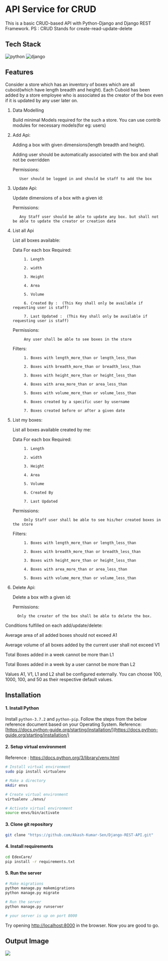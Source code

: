 # API Service for CRUD 
This is a basic CRUD-based API with Python-Django and Django REST Framework.
PS : CRUD Stands for create-read-update-delete

## Tech Stack
![python](https://img.shields.io/badge/Python-3776AB?style=for-the-badge&logo=python&logoColor=white)
![django](https://img.shields.io/badge/Django-092E20?style=for-the-badge&logo=django&logoColor=white)

## Features
Consider a store which has an inventory of boxes which are all cuboid(which have length breadth and height). Each Cuboid has been added by a store employee who is associated as the creator of the box even if it is updated by any user later on. 

1. Data Modelling

    Build minimal Models required for the such a store. You can use contrib modules for necessary models(for eg: users)

2. Add Api: 

    Adding a box with given dimensions(length breadth and height). 

    Adding user should be automatically associated with the box and shall not be overridden

    Permissions:

          User should be logged in and should be staff to add the box

3. Update Api:

    Update dimensions of a box with a given id:

    Permissions:

          Any Staff user should be able to update any box. but shall not be able to update the creator or creation date

4. List all Api

    List all boxes available:

    Data For each box Required:

            1. Length

            2. width

            3. Height

            4. Area

            5. Volume

            6. Created By :  (This Key shall only be available if requesting user is staff)

            7. Last Updated :  (This Key shall only be available if requesting user is staff)

    Permissions:

            Any user shall be able to see boxes in the store

    Filters:

            1. Boxes with length_more_than or length_less_than

            2. Boxes with breadth_more_than or breadth_less_than

            3. Boxes with height_more_than or height_less_than

            4. Boxes with area_more_than or area_less_than

            5. Boxes with volume_more_than or volume_less_than

            6. Boxes created by a specific user by username

            7. Boxes created before or after a given date

5. List my boxes:

    List all boxes available created by me:

    Data For each box Required:

            1. Length

            2. width

            3. Height

            4. Area

            5. Volume

            6. Created By

            7. Last Updated

    Permissions:

            Only Staff user shall be able to see his/her created boxes in the store

    Filters:

            1. Boxes with length_more_than or length_less_than

            2. Boxes with breadth_more_than or breadth_less_than

            3. Boxes with height_more_than or height_less_than

            4. Boxes with area_more_than or area_less_than

            5. Boxes with volume_more_than or volume_less_than


6. Delete Api:

    Delete a box with a given id: 

    Permissions:

         Only the creater of the box shall be able to delete the box.


Conditions fulfilled on each add/update/delete:

Average area of all added boxes should not exceed A1

Average volume of all boxes added by the current user shall not exceed V1

Total Boxes added in a week cannot be more than L1

Total Boxes added in a week by a user cannot be more than L2

Values A1, V1, L1 and L2 shall be configured externally. You can choose 100, 1000, 100, and 50 as their respective default values.


## Installation

#### 1. Install Python
Install ```python-3.7.2``` and ```python-pip```. Follow the steps from the below reference document based on your Operating System.
Reference: [https://docs.python-guide.org/starting/installation/](https://docs.python-guide.org/starting/installation/)

#### 2. Setup virtual environment
Reference : https://docs.python.org/3/library/venv.html
```bash
# Install virtual environment
sudo pip install virtualenv

# Make a directory
mkdir envs

# Create virtual environment
virtualenv ./envs/

# Activate virtual environment
source envs/bin/activate
```

#### 3. Clone git repository
```bash
git clone "https://github.com/Akash-Kumar-Sen/Django-REST-API.git"
```

#### 4. Install requirements
```bash
cd EdexCare/
pip install -r requirements.txt
```

#### 5. Run the server
```bash
# Make migrations
python manage.py makemigrations
python manage.py migrate

# Run the server
python manage.py runserver

# your server is up on port 8000
```
Try opening [http://localhost:8000](http://localhost:8000) in the browser.
Now you are good to go.

## Output Image
![](https://github.com/Akash-Kumar-Sen/Django-Assignment/blob/main/output-expected.png)
